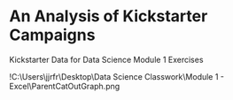 # An Analysis of Kickstarter Campaigns

Kickstarter Data for Data Science Module 1 Exercises

!C:\Users\jjrfr\Desktop\Data Science Classwork\Module 1 - Excel\ParentCatOutGraph.png
